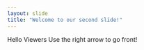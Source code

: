 ```yaml
---
layout: slide
title: "Welcome to our second slide!"
---
```

Hello Viewers
Use the right arrow to go front!
